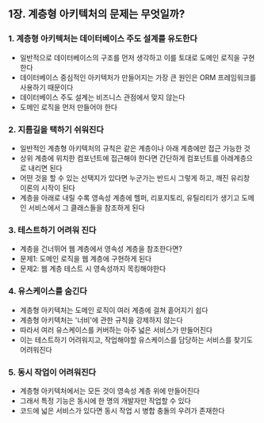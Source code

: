 ## 1장. 계층형 아키텍처의 문제는 무엇일까?

### 1. 계층형 아키텍처는 데이터베이스 주도 설계를 유도한다
- 일반적으로 데이터베이스의 구조를 먼저 생각하고 이를 토대로 도메인 로직을 구현한다
- 데이터베이스 중심적인 아키텍처가 만들어지는 가장 큰 원인은 ORM 프레임워크를 사용하기 때문이다
- 데이터베이스 주도 설계는 비즈니스 관점에서 맞지 않는다
- 도메인 로직을 먼저 만들어야 한다

### 2. 지름길을 택하기 쉬워진다
- 일반적인 계층형 아키텍처의 규칙은 같은 계층이나 아래 계층에만 접근 가능한 것
- 상위 계층에 위치한 컴포넌트에 접근해야 한다면 간단하게 컴포넌트를 아래계층으로 내리면 된다
- 어떤 것을 할 수 있는 선택지가 있다면 누군가는 반드시 그렇게 하고, 깨진 유리창 이론의 시작이 된다
- 계층을 아래로 내릴 수록 영속성 계층에 헬퍼, 리포지토리, 유틸리티가 생기고 도메인 서비스에서 그 클래스들을 참조하게 된다

### 3. 테스트하기 어려워 진다
- 계층을 건너뛰어 웹 계층에서 영속성 계층을 참조한다면?
- 문제1: 도메인 로직을 웹 계층에 구현하게 된다
- 문제2: 웹 계층 테스트 시 영속성까지 목킹해야한다

### 4. 유스케이스를 숨긴다
- 계층형 아키텍처는 도메인 로직이 여러 계층에 걸쳐 흩어지기 쉽다
- 계층형 아키텍처는 '너비'에 관한 규칙을 강제하지 않는다
- 따라서 여러 유스케이스를 커버하는 아주 넓은 서비스가 만들어진다
- 이는 테스트하기 어려워지고, 작업해야할 유스케이스를 담당하는 서비스를 찾기도 어려워진다

### 5. 동시 작업이 어려워진다
- 계층형 아키텍처에서는 모든 것이 영속성 계층 위에 만들어진다
- 그래서 특정 기능은 동시에 한 명의 개발자만 작업할 수 있다
- 코드에 넓은 서비스가 있다면 동시 작업 시 병합 충돌의 우려가 존재한다

